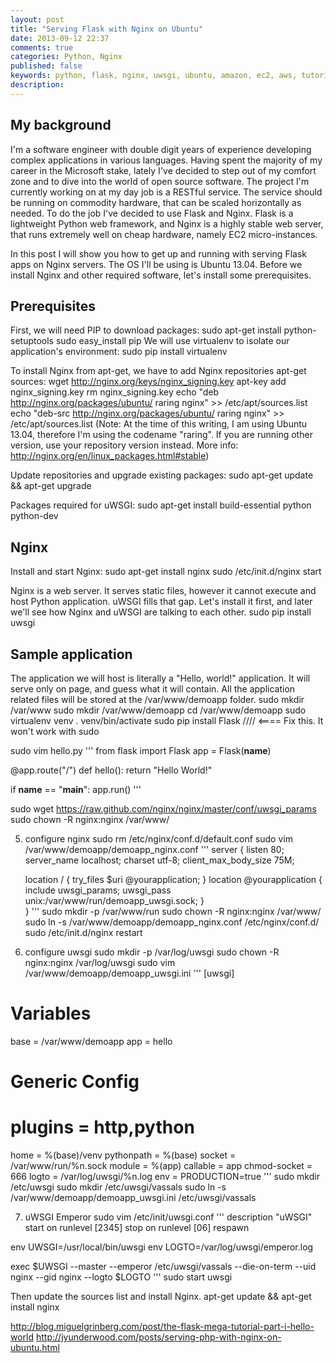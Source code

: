 ```yaml
---
layout: post
title: "Serving Flask with Nginx on Ubuntu"
date: 2013-09-12 22:37
comments: true
categories: Python, Nginx
published: false
keywords: python, flask, nginx, uwsgi, ubuntu, amazon, ec2, aws, tutorial
description: 
---
```


My background
-------------
I'm a software engineer with double digit years of experience developing complex applications in various languages. Having spent the majority of my career in the Microsoft stake, lately I've decided to step out of my comfort zone and to dive into the world of open source software. The project I'm currently working on at my day job is a RESTful service. The service should be running on commodity hardware, that can be scaled horizontally as needed. To do the job I've decided to use Flask and Nginx. Flask is a lightweight Python web framework, and Nginx is a highly stable web server, that runs extremely well on cheap hardware, namely EC2 micro-instances.

In this post I will show you how to get up and running with serving Flask apps on Nginx servers. The OS I'll be using is Ubuntu 13.04. Before we install Nginx and other required software, let's install some prerequisites.

Prerequisites
-------------
First, we will need PIP to download packages:
	sudo apt-get install python-setuptools
	sudo easy_install pip
We will use virtualenv to isolate our application's environment:
	sudo pip install virtualenv

To install Nginx from apt-get, we have to add Nginx repositories apt-get sources:
	wget http://nginx.org/keys/nginx_signing.key
	apt-key add nginx_signing.key
	rm nginx_signing.key
	echo "deb http://nginx.org/packages/ubuntu/ raring nginx" >> /etc/apt/sources.list
	echo "deb-src http://nginx.org/packages/ubuntu/ raring nginx" >> /etc/apt/sources.list
(Note: At the time of this writing, I am using Ubuntu 13.04, therefore I'm using the codename "raring". If you are running other version, use your repository version instead. More info: http://nginx.org/en/linux_packages.html#stable)

Update repositories and upgrade existing packages:
	sudo apt-get update && apt-get upgrade

Packages required for uWSGI:
	sudo apt-get install build-essential python python-dev

Nginx
-----
Install and start Nginx:
	sudo apt-get install nginx
	sudo /etc/init.d/nginx start

Nginx is a web server. It serves static files, however it cannot execute and host Python application. uWSGI fills that gap. Let's install it first, and later we'll see how Nginx and uWSGI are talking to each other.
	sudo pip install uwsgi

Sample application
------------------
The application we will host is literally a "Hello, world!" application. It will serve only on page, and guess what it will contain.
All the application related files will be stored at the /var/www/demoapp folder.
	sudo mkdir /var/www
	sudo mkdir /var/www/demoapp
	cd /var/www/demoapp
	sudo virtualenv venv
	. venv/bin/activate
	sudo pip install Flask  //// <==== Fix this. It won't work with sudo

sudo vim hello.py
'''
from flask import Flask
app = Flask(__name__)

@app.route("/")
def hello():
    return "Hello World!"

if __name__ == "__main__":
    app.run()
'''

sudo wget https://raw.github.com/nginx/nginx/master/conf/uwsgi_params
sudo chown -R nginx:nginx /var/www/

5. configure nginx
sudo rm /etc/nginx/conf.d/default.conf
sudo vim /var/www/demoapp/demoapp_nginx.conf
'''
server {
    listen      80;
    server_name localhost;
    charset     utf-8;
    client_max_body_size 75M;

    location / { try_files $uri @yourapplication; }
    location @yourapplication {
        include uwsgi_params;
        uwsgi_pass unix:/var/www/run/demoapp_uwsgi.sock;
    }    
}
'''
sudo mkdir -p /var/www/run
sudo chown -R nginx:nginx /var/www/
sudo ln -s /var/www/demoapp/demoapp_nginx.conf /etc/nginx/conf.d/
sudo /etc/init.d/nginx restart

6. configure uwsgi
sudo mkdir -p /var/log/uwsgi
sudo chown -R nginx:nginx /var/log/uwsgi
sudo vim /var/www/demoapp/demoapp_uwsgi.ini
'''
[uwsgi]
# Variables
base = /var/www/demoapp
app = hello
# Generic Config
# plugins = http,python
home = %(base)/venv
pythonpath = %(base)
socket = /var/www/run/%n.sock
module = %(app)
callable = app
chmod-socket    = 666
logto = /var/log/uwsgi/%n.log
env = PRODUCTION=true
'''
sudo mkdir /etc/uwsgi
sudo mkdir /etc/uwsgi/vassals
sudo ln -s /var/www/demoapp/demoapp_uwsgi.ini /etc/uwsgi/vassals

7. uWSGI Emperor
sudo vim /etc/init/uwsgi.conf
'''
description "uWSGI"
start on runlevel [2345]
stop on runlevel [06]
respawn

env UWSGI=/usr/local/bin/uwsgi
env LOGTO=/var/log/uwsgi/emperor.log

exec $UWSGI --master --emperor /etc/uwsgi/vassals --die-on-term --uid nginx --gid nginx --logto $LOGTO
'''
sudo start uwsgi


Then update the sources list and install Nginx.
apt-get update && apt-get install nginx

http://blog.miguelgrinberg.com/post/the-flask-mega-tutorial-part-i-hello-world
http://jyunderwood.com/posts/serving-php-with-nginx-on-ubuntu.html